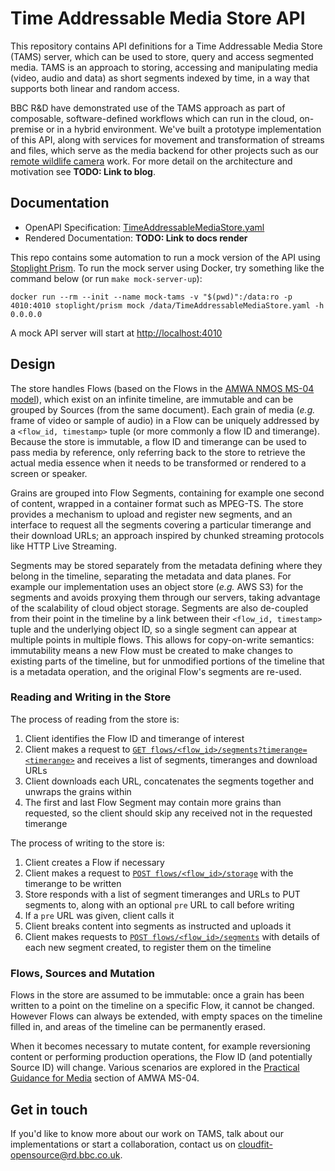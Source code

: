 # Time Addressable Media Store API
This repository contains API definitions for a Time Addressable Media Store (TAMS) server, which can be used to store, query and access segmented media. TAMS is an approach to storing, accessing and manipulating media (video, audio and data) as short segments indexed by time, in a way that supports both linear and random access.

BBC R&D have demonstrated use of the TAMS approach as part of composable, software-defined workflows which can run in the cloud, on-premise or in a hybrid environment. We've built a prototype implementation of this API, along with services for movement and transformation of streams and files, which serve as the media backend for other projects such as our [remote wildlife camera](https://www.bbc.co.uk/rd/blog/2022-04-video-cloud-media-store-ingest-service) work. For more detail on the architecture and motivation see **TODO: Link to blog**.

## Documentation
- OpenAPI Specification: [TimeAddressableMediaStore.yaml](./api/TimeAddressableMediaStore.yaml)
- Rendered Documentation: **TODO: Link to docs render**

This repo contains some automation to run a mock version of the API using [Stoplight Prism](https://stoplight.io/open-source/prism). To run the mock server using Docker, try something like the command below (or run `make mock-server-up`):
```
docker run --rm --init --name mock-tams -v "$(pwd)":/data:ro -p 4010:4010 stoplight/prism mock /data/TimeAddressableMediaStore.yaml -h 0.0.0.0
```

A mock API server will start at <http://localhost:4010>

## Design
The store handles Flows (based on the Flows in the [AMWA NMOS MS-04 model](https://specs.amwa.tv/ms-04/releases/v1.0.0/docs/2.1._Summary_and_Definitions.html)), which exist on an infinite timeline, are immutable and can be grouped by Sources (from the same document). Each grain of media (_e.g._ frame of video or sample of audio) in a Flow can be uniquely addressed by a `<flow_id, timestamp>` tuple (or more commonly a flow ID and timerange). Because the store is immutable, a flow ID and timerange can be used to pass media by reference, only referring back to the store to retrieve the actual media essence when it needs to be transformed or rendered to a screen or speaker. 

Grains are grouped into Flow Segments, containing for example one second of content, wrapped in a container format such as MPEG-TS. The store provides a mechanism to upload and register new segments, and an interface to request all the segments covering a particular timerange and their download URLs; an approach inspired by chunked streaming protocols like HTTP Live Streaming.

Segments may be stored separately from the metadata defining where they belong in the timeline, separating the metadata and data planes. For example our implementation uses an object store (_e.g._ AWS S3) for the segments and avoids proxying them through our servers, taking advantage of the scalability of cloud object storage. Segments are also de-coupled from their point in the timeline by a link between their `<flow_id, timestamp>` tuple and the underlying object ID, so a single segment can appear at multiple points in multiple flows. This allows for copy-on-write semantics: immutability means a new Flow must be created to make changes to existing parts of the timeline, but for unmodified portions of the timeline that is a metadata operation, and the original Flow's segments are re-used.

### Reading and Writing in the Store
The process of reading from the store is:
1. Client identifies the Flow ID and timerange of interest
2. Client makes a request to [`GET flows/<flow_id>/segments?timerange=<timerange>`]() and receives a list of segments, timeranges and download URLs
3. Client downloads each URL, concatenates the segments together and unwraps the grains within
4. The first and last Flow Segment may contain more grains than requested, so the client should skip any received not in the requested timerange

The process of writing to the store is:
1. Client creates a Flow if necessary
2. Client makes a request to [`POST flows/<flow_id>/storage`]() with the timerange to be written
3. Store responds with a list of segment timeranges and URLs to PUT segments to, along with an optional `pre` URL to call before writing
4. If a `pre` URL was given, client calls it
5. Client breaks content into segments as instructed and uploads it
6. Client makes requests to [`POST flows/<flow_id>/segments`]() with details of each new segment created, to register them on the timeline

### Flows, Sources and Mutation
Flows in the store are assumed to be immutable: once a grain has been written to a point on the timeline on a specific Flow, it cannot be changed. However Flows can always be extended, with empty spaces on the timeline filled in, and areas of the timeline can be permanently erased.

When it becomes necessary to mutate content, for example reversioning content or performing production operations, the Flow ID (and potentially Source ID) will change. Various scenarios are explored in the [Practical Guidance for Media](https://specs.amwa.tv/ms-04/releases/v1.0.0/docs/3.0._Practical_Guidance_for_Media.html) section of AMWA MS-04.

## Get in touch
If you'd like to know more about our work on TAMS, talk about our implementations or start a collaboration, contact us on <cloudfit-opensource@rd.bbc.co.uk>.
